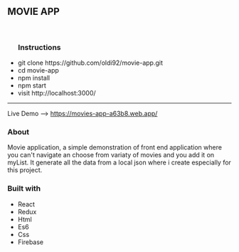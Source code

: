 <h2>MOVIE APP</h2> <br/>

<ul>
  <h3>Instructions</h3>
  <li>git  clone https://github.com/oldi92/movie-app.git</li>
  <li>cd movie-app</li>
  <li>npm install</li> 
  <li>npm start</li>
  <li>visit http://localhost:3000/</li>
</ul>
<hr/>


Live Demo --> https://movies-app-a63b8.web.app/

<h3>About</h3>

Movie application, a simple demonstration of front end application where you can't navigate an choose from variaty of movies and you add it on myList. It generate all the data from a local json where i create especially for this project. <br/>

<h3>Built with</h3>
<ul>
<li>React</li> 
<li>Redux</li> 
<li>Html</li> 
<li>Es6</li>
<li>Css</li> 
<li>Firebase</li> 
</ul>
